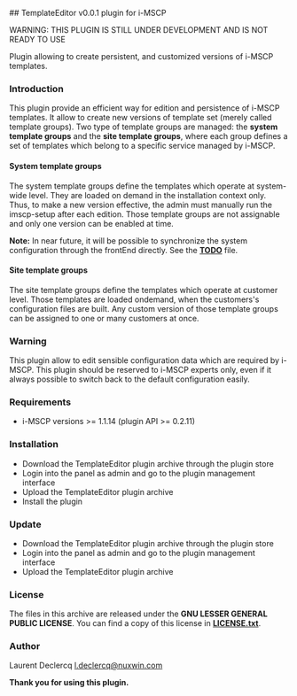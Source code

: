 ## TemplateEditor v0.0.1 plugin for i-MSCP

WARNING: THIS PLUGIN IS STILL UNDER DEVELOPMENT AND IS NOT READY TO USE

Plugin allowing to create persistent, and customized versions of i-MSCP templates.

### Introduction

This plugin provide an efficient way for edition and persistence of i-MSCP templates. It allow to create new versions of
template set (merely called template groups). Two type of template groups are managed: the **system template groups**
and the **site template groups**, where each group defines a set of templates which belong to a specific service managed
by i-MSCP.

#### System template groups

The system template groups define the templates which operate at system-wide level. They are loaded on demand in the
installation context only. Thus, to make a new version effective, the admin must manually run the imscp-setup after each
edition. Those template groups are not assignable and only one version can be enabled at time.

**Note:** In near future, it will be possible to synchronize the system configuration through the frontEnd directly.
See the **[TODO](TODO)** file.

#### Site template groups

The site template groups define the templates which operate at customer level. Those templates are loaded ondemand, when the
customers's configuration files are built. Any custom version of those template groups can be assigned to one or many
customers at once.

### Warning

This plugin allow to edit sensible configuration data which are required by i-MSCP. This plugin should be reserved to
i-MSCP experts only, even if it always possible to switch back to the default configuration easily.

### Requirements

 - i-MSCP versions >= 1.1.14 (plugin API >= 0.2.11)

### Installation

 - Download the TemplateEditor plugin archive through the plugin store
 - Login into the panel as admin and go to the plugin management interface
 - Upload the TemplateEditor plugin archive
 - Install the plugin

### Update

 - Download the TemplateEditor plugin archive through the plugin store
 - Login into the panel as admin and go to the plugin management interface
 - Upload the TemplateEditor plugin archive

### License

The files in this archive are released under the **GNU LESSER GENERAL PUBLIC LICENSE**. You can find a copy of this
license in **[LICENSE.txt](LICENSE.txt)**.

### Author

Laurent Declercq <l.declercq@nuxwin.com>

**Thank you for using this plugin.**
